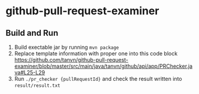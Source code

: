 # github-pull-request-examiner

## Build and Run

1. Build exectable jar by running `mvn package`
2. Replace template information with proper one into this code block https://github.com/tanvn/github-pull-request-examiner/blob/master/src/main/java/tanvn/github/api/app/PRChecker.java#L25-L29
3. Run `./pr_checker {pullRequestId}` and check the result written into `result/result.txt`
